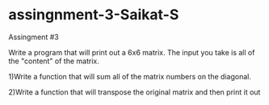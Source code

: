 # assingnment-3-Saikat-S

Assingment #3

Write a program that will print out a 6x6 matrix. The input you take is all of the "content" of the matrix.

1)Write a function that will sum all of the matrix numbers on the diagonal.

 2)Write a function that will transpose the original matrix and then print it out
